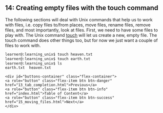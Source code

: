 ## 14: Creating empty files with the touch command

The following sections will deal with Unix commands that help us to work with files, i.e. copy files to/from places, move files, rename files, remove files, and most importantly, look at files. First, we need to have some files to play with. The Unix command [touch][] will let us create a new, empty file. The touch command does other things too, but for now we just want a couple of files to work with.

```bash
learner@:learning_unix$ touch heaven.txt
learner@:learning_unix$ touch earth.txt
learner@:learning_unix$ ls
earth.txt  heaven.txt
```

[touch]: http://en.wikipedia.org/wiki/Command_line_completion

```{=html}	
<div id="buttons-container" class="flex-container">
<a role="button" class="flex-item btn btn-danger" href="13_tab_completion.html">Previous</a> 
<a role="button" class="flex-item btn btn-info" href="index.html">Table of Content</a> 
<a role="button" class="flex-item btn btn-success" href="15_moving_files.html">Next</a>
</div>
```
